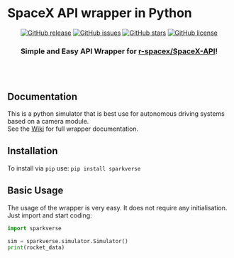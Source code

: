 # SpaceX API wrapper in Python
<div align="center">

[![GitHub release](https://img.shields.io/github/release/phadnisvinay30/SpaceX-Python.svg)](https://github.com/phadnisvinay30/SpaceX-Python/releases)
[![GitHub issues](https://img.shields.io/github/issues/phadnisvinay30/SpaceX-Python.svg)](https://github.com/phadnisvinay30/SpaceX-Python/issues)
[![GitHub stars](https://img.shields.io/github/stars/phadnisvinay30/SpaceX-Python.svg)](https://github.com/phadnisvinay30/SpaceX-Python/stargazers)
[![GitHub license](https://img.shields.io/github/license/phadnisvinay30/SpaceX-Python.svg)](https://github.com/phadnisvinay30/SpaceX-Python)

### Simple and Easy API Wrapper for [r-spacex/SpaceX-API](https://github.com/r-spacex/SpaceX-API)!

<br><br>

</div>

## Documentation
This is a python simulator that is best use for autonomous driving systems based on a camera module.
<br>
See the [Wiki](https://github.com/phadnisvinay30/SpaceX-Python/wiki) for full wrapper documentation.

## Installation
To install via `pip` use:
`pip install sparkverse`

## Basic Usage
The usage of the wrapper is very easy. It does not require any initialisation. Just import and start coding:
```python
import sparkverse

sim = sparkverse.simulator.Simulator()
print(rocket_data)
```
